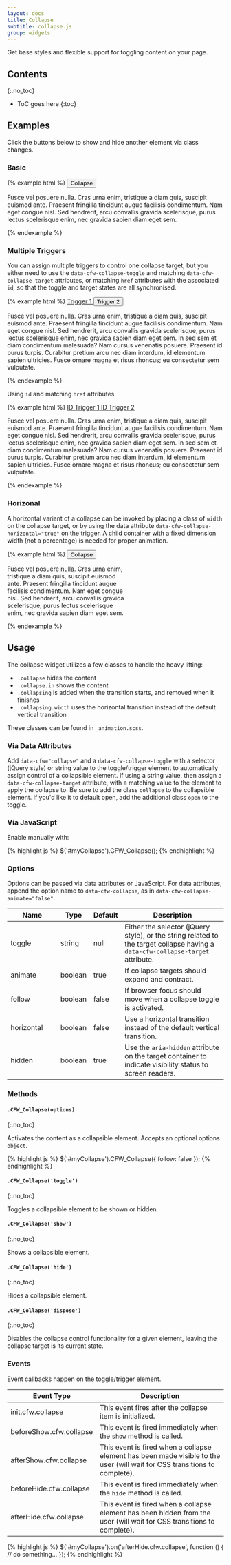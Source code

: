 ```yaml
---
layout: docs
title: Collapse
subtitle: collapse.js
group: widgets
---
```


Get base styles and flexible support for toggling content on your page.

## Contents
{:.no_toc}

* ToC goes here
{:toc}

## Examples

Click the buttons below to show and hide another element via class changes.

### Basic

{% example html %}
<button type="button" class="btn btn-outline-primary" data-cfw="collapse" data-cfw-collapse-toggle="collapseEx1">Collapse <span class="caret"></span></button>
<div class="collapse" data-cfw-collapse-target="collapseEx1">
    <p>Fusce vel posuere nulla. Cras urna enim, tristique a diam quis, suscipit euismod ante. Praesent fringilla tincidunt augue facilisis condimentum. Nam eget congue nisl. Sed hendrerit, arcu convallis gravida scelerisque, purus lectus scelerisque enim, nec gravida sapien diam eget sem.</p>
</div>
{% endexample %}


### Multiple Triggers

You can assign multiple triggers to control one collapse target, but you either need to use the `data-cfw-collapse-toggle` and matching `data-cfw-collapse-target` attributes, or matching `href` attributes with the associated `id`, so that the toggle and target states are all synchronised.

{% example html %}
<a href="#" role="button" class="btn btn-outline-primary" data-cfw="collapse" data-cfw-collapse-toggle="multi-collapse">Trigger 1 <span class="caret"></span></a>
<button type="button" class="btn btn-outline-primary" data-cfw="collapse" data-cfw-collapse-toggle="multi-collapse">Trigger 2 <span class="caret"></span></button>
<div data-cfw-collapse-target="multi-collapse">
    <p>Fusce vel posuere nulla. Cras urna enim, tristique a diam quis, suscipit euismod ante. Praesent fringilla tincidunt augue facilisis condimentum. Nam eget congue nisl. Sed hendrerit, arcu convallis gravida scelerisque, purus lectus scelerisque enim, nec gravida sapien diam eget sem. In sed sem et diam condimentum malesuada? Nam cursus venenatis posuere. Praesent id purus turpis. Curabitur pretium arcu nec diam interdum, id elementum sapien ultricies. Fusce ornare magna et risus rhoncus; eu consectetur sem vulputate.</p>
</div>
{% endexample %}

Using `id` and matching `href` attributes.

{% example html %}
<a href="#href-collapse" role="button" class="btn btn-outline-primary" data-cfw="collapse">ID Trigger 1 <span class="caret"></span></a>
<a href="#href-collapse" role="button" class="btn btn-outline-primary" data-cfw="collapse">ID Trigger 2 <span class="caret"></span></a>
<div id="href-collapse">
    <p>Fusce vel posuere nulla. Cras urna enim, tristique a diam quis, suscipit euismod ante. Praesent fringilla tincidunt augue facilisis condimentum. Nam eget congue nisl. Sed hendrerit, arcu convallis gravida scelerisque, purus lectus scelerisque enim, nec gravida sapien diam eget sem. In sed sem et diam condimentum malesuada? Nam cursus venenatis posuere. Praesent id purus turpis. Curabitur pretium arcu nec diam interdum, id elementum sapien ultricies. Fusce ornare magna et risus rhoncus; eu consectetur sem vulputate.</p>
</div>
{% endexample %}


### Horizonal

A horizontal variant of a collapse can be invoked by placing a class of `width` on the collapse target, or by using the data attribute `data-cfw-collapse-horizontal="true"` on the trigger.  A child container with a fixed dimension width (not a percentage) is needed for proper animation.

{% example html %}
<button type="button" class="btn btn-outline-primary" data-cfw="collapse" data-cfw-collapse-toggle="collapseEx2" data-cfw-collapse-horizontal="true">Collapse <span class="caret"></span></button>
<div class="collapse width" data-cfw-collapse-target="collapseEx2">
    <div style="width: 20em">
        <p>Fusce vel posuere nulla. Cras urna enim, tristique a diam quis, suscipit euismod ante. Praesent fringilla tincidunt augue facilisis condimentum. Nam eget congue nisl. Sed hendrerit, arcu convallis gravida scelerisque, purus lectus scelerisque enim, nec gravida sapien diam eget sem.</p>
    </div>
</div>
{% endexample %}

## Usage

The collapse widget utilizes a few classes to handle the heavy lifting:

* `.collapse` hides the content
* `.collapse.in` shows the content
* `.collapsing` is added when the transition starts, and removed when it finishes
* `.collapsing.width` uses the horizontal transition instead of the default vertical transition

These classes can be found in `_animation.scss`.

### Via Data Attributes

Add `data-cfw="collapse"` and a `data-cfw-collapse-toggle` with a selector (jQuery style) or string value to the toggle/trigger element to automatically assign control of a collapsible element.
If using a string value, then assign a `data-cfw-collapse-target` attribute, with a matching value to the element to apply the collapse to.
Be sure to add the class `collapse` to the collapsible element.
If you'd like it to default open, add the additional class `open` to the toggle.

### Via JavaScript

Enable manually with:

{% highlight js %}
$('#myCollapse').CFW_Collapse();
{% endhighlight %}

### Options

Options can be passed via data attributes or JavaScript. For data attributes, append the option name to `data-cfw-collapse`, as in `data-cfw-collapse-animate="false"`.

<div class="table-responsive">
    <table class="table table-bordered table-striped">
    <thead>
        <tr>
            <th style="width: 100px;">Name</th>
            <th style="width: 50px;">Type</th>
            <th style="width: 50px;">Default</th>
            <th>Description</th>
        </tr>
    </thead>
    <tbody>
        <tr>
            <td>toggle</td>
            <td>string</td>
            <td>null</td>
            <td>Either the selector (jQuery style), or the string related to the target collapse having a <code>data-cfw-collapse-target</code> attribute.</td>
        </tr>
        <tr>
            <td>animate</td>
            <td>boolean</td>
            <td>true</td>
            <td>If collapse targets should expand and contract.</td>
        </tr>
        <tr>
            <td>follow</td>
            <td>boolean</td>
            <td>false</td>
            <td>If browser focus should move when a collapse toggle is activated.</td>
        </tr>
        <tr>
            <td>horizontal</td>
            <td>boolean</td>
            <td>false</td>
            <td>Use a horizontal transition instead of the default vertical transition.</td>
        </tr>
        <tr>
            <td>hidden</td>
            <td>boolean</td>
            <td>true</td>
            <td>Use the <code>aria-hidden</code> attribute on the target container to indicate visibility status to screen readers.</td>
        </tr>
    </tbody>
    </table>
</div> <!-- /.table-responsive -->

### Methods

#### `.CFW_Collapse(options)`
{:.no_toc}

Activates the content as a collapsible element. Accepts an optional options `object`.

{% highlight js %}
$('#myCollapse').CFW_Collapse({
    follow: false
});
{% endhighlight %}

#### `.CFW_Collapse('toggle')`
{:.no_toc}

Toggles a collapsible element to be shown or hidden.

#### `.CFW_Collapse('show')`
{:.no_toc}

Shows a collapsible element.

#### `.CFW_Collapse('hide')`
{:.no_toc}

Hides a collapsible element.

#### `.CFW_Collapse('dispose')`
{:.no_toc}

Disables the collapse control functionality for a given element, leaving the collapse target is its current state.


### Events

Event callbacks happen on the toggle/trigger element.
<div class="table-responsive">
    <table class="table table-bordered table-striped">
    <thead>
        <tr>
            <th style="width: 150px;">Event Type</th>
            <th>Description</th>
        </tr>
    </thead>
    <tbody>
        <tr>
            <td>init.cfw.collapse</td>
            <td>This event fires after the collapse item is initialized.</td>
        </tr>
        <tr>
            <td>beforeShow.cfw.collapse</td>
            <td>This event is fired immediately when the <code>show</code> method is called.</td>
        </tr>
        <tr>
            <td>afterShow.cfw.collapse</td>
            <td>This event is fired when a collapse element has been made visible to the user (will wait for CSS transitions to complete).</td>
        </tr>
        <tr>
            <td>beforeHide.cfw.collapse</td>
            <td>This event is fired immediately when the <code>hide</code> method is called.</td>
        </tr>
        <tr>
            <td>afterHide.cfw.collapse</td>
            <td>This event is fired when a collapse element has been hidden from the user (will wait for CSS transitions to complete).</td>
        </tr>
    </tbody>
    </table>
</div> <!-- /.table-responsive -->

{% highlight js %}
$('#myCollapse').on('afterHide.cfw.collapse', function () {
  // do something...
});
{% endhighlight %}